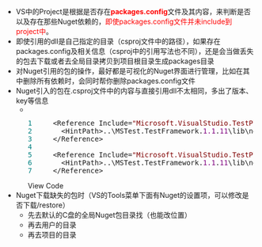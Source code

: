 <ul>
<li>VS中的Project是根据是否存在<strong><span style="color: #ff0000;">packages.config</span></strong>文件及其内容，来判断是否以及存在那些Nuget依赖的，<span style="color: #ff0000;">即使packages.config文件并未include到project中</span>。</li>
<li>即使引用的dll是自己指定的目录（csproj文件中的路径），如果存在packages.config及相关信息（csproj中的引用写法也不同），还是会当做丢失的包去下载或者去全局目录拷贝到项目根目录生成packages目录</li>
<li>对Nuget引用的包的操作，最好都是可视化的Nuget界面进行管理，比如在其中删除所有依赖时，会同时帮你删除packages.config文件</li>
<li>Nuget引入的包在.csproj文件中的内容与直接引用dll不太相同，多出了版本、key等信息
<ul>
<li>
<div class="cnblogs_code" onclick="cnblogs_code_show('e3a2b033-d51e-462c-a47a-5fbf5378e413')"><img id="code_img_closed_e3a2b033-d51e-462c-a47a-5fbf5378e413" class="code_img_closed" src="http://images.cnblogs.com/OutliningIndicators/ContractedBlock.gif" alt="" /><img id="code_img_opened_e3a2b033-d51e-462c-a47a-5fbf5378e413" class="code_img_opened" style="display: none;" onclick="cnblogs_code_hide('e3a2b033-d51e-462c-a47a-5fbf5378e413',event)" src="http://images.cnblogs.com/OutliningIndicators/ExpandedBlockStart.gif" alt="" />
<div id="cnblogs_code_open_e3a2b033-d51e-462c-a47a-5fbf5378e413" class="cnblogs_code_hide">
<pre><span style="color: #008080;">1</span>     &lt;Reference Include=<span style="color: #800000;">"</span><span style="color: #800000;">Microsoft.VisualStudio.TestPlatform.TestFramework.Extensions</span><span style="color: #800000;">"</span>&gt;
<span style="color: #008080;">2</span>       &lt;HintPath&gt;..\MSTest.TestFramework.<span style="color: #800080;">1.1</span>.<span style="color: #800080;">11</span>\lib\net45\Microsoft.VisualStudio.TestPlatform.TestFramework.Extensions.dll&lt;/HintPath&gt;
<span style="color: #008080;">3</span>     &lt;/Reference&gt;
<span style="color: #008080;">4</span> 
<span style="color: #008080;">5</span>     &lt;Reference Include=<span style="color: #800000;">"</span><span style="color: #800000;">Microsoft.VisualStudio.TestPlatform.TestFramework.Extensions, Version=14.0.0.0, Culture=neutral, PublicKeyToken=b03f5f7f11d50a3a, processorArchitecture=MSIL</span><span style="color: #800000;">"</span>&gt;
<span style="color: #008080;">6</span>       &lt;HintPath&gt;..\MSTest.TestFramework.<span style="color: #800080;">1.1</span>.<span style="color: #800080;">11</span>\lib\net45\Microsoft.VisualStudio.TestPlatform.TestFramework.Extensions.dll&lt;/HintPath&gt;
<span style="color: #008080;">7</span>     &lt;/Reference&gt;</pre>
</div>
<span class="cnblogs_code_collapse">View Code</span></div>
</li>
</ul>
</li>
<li>Nuget下载缺失的包时（VS的Tools菜单下面有Nuget的设置项，可以修改是否下载/restore）
<ul>
<li>先去默认的C盘的全局Nuget包目录找（也能改位置）</li>
<li>再去用户的目录</li>
<li>再去项目的目录</li>
</ul>
</li>
</ul>